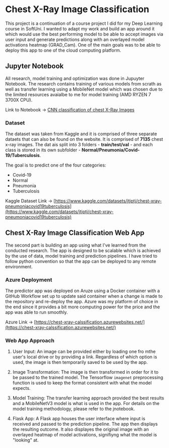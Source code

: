 # Chest X-Ray Image Classification

This project is a continuation of a course project I did for my Deep Learning course in SoftUni. I wanted to adapt my work and build an app around it which would use the best performing model to be able to accept images via user input and generate predictions along with an overlayed model activations heatmap (GRAD_Cam). One of the main goals was to be able to deploy this app to one of the cloud computing platform. 

## Jupyter Notebook

All research, model training and optimization was done in Jupuyter Notebook. The research contains training of various models from scrath as well as transfer learning using a MobileNet model which was chosen due to the limited resources avaialbe to me for model training (AMD RYZEN 7 3700X CPU).

Link to Notebook -> [CNN classification of chest X-Ray Images](./notebooks/CNN%20classification%20of%20chest%20X-Ray%20Images.ipynb)

### Dataset

The dataset was taken from Kaggle and it is comprised of three separate dataets that can also be found on the website. 
It is comprised of <b>7135</b> chest x-ray images. The dat ais split into 3 folders - <b>train/test/val</b> - and each class is stored in its own subfolder - <b>Normal/Pneumonia/Covid-19/Tuberculosis</b>.

The goal is to predict one of the four categories:

- Covid-19
- Normal
- Pneumonia
- Tuberculosis

Kaggle Dataset Link -> [https://www.kaggle.com/datasets/jtiptj/chest-xray-pneumoniacovid19tuberculosis](https://www.kaggle.com/datasets/jtiptj/chest-xray-pneumoniacovid19tuberculosis)

## Chest X-Ray Image Classification Web App

The second part is building an app using what I've learned from the conducted research. The app is designed to be scalable which is achieved by the use of data, model training and prediction pipelines. I have tried to follow python convention so that the app can be deployed to any remote environment.

### Azure Deployment

The predictor app was deployed on Aruze using a Docker container with a GitHub Workflow set up to update said container when a change is made to the repository and re-deploy the app. Azure was my platform of choice in the end since it provides a bit more computing power for the price and the app was able to run smoothly.

Azure Link -> [https://chest-xray-calssification.azurewebsites.net/](https://chest-xray-calssification.azurewebsites.net/)

<!-- ### Render Deployment

There is also a version of the app which uses Streamlit instead of Flask but I don't find it to be as flexible. There is a deployment workflow available for it which instead deploys that version of the app to Render. -->

### Web App Approach

1. User Input: 
    An image can be provided either by loading one fro mthe user's local drive or by providing a link. Regardless of which option is used, the image is then temporarily saved to be used by the app.

2. Image Transformation: 
    The image is then transformed in order for it to be passed to the trained model. The Tensorflow `imagenet` preprocessing function is used to keep the format consistent with what the model expects.
    
3. Model Training: 
    The transfer learning approach provided the best results and a MobileNetV3 model is what is used in the app. For details on the model training methodology, please refer to the jnotebook.

4. Flask App:
    A Flask app houses the user interface where input is received and passed to the prediction pipeline. The app then displays the resulting outcome. It also displayes the original image with an overlayed heatmap of model activations, signifiyng what the model is "looking" at.